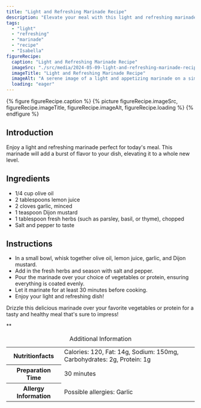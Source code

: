 ```yaml
---
title: "Light and Refreshing Marinade Recipe"
description: "Elevate your meal with this light and refreshing marinade recipe. Perfect for adding a burst of flavor to your favorite dishes."
tags:
  - "light"
  - "refreshing"
  - "marinade"
  - "recipe"
  - "Isabella"
figureRecipe: 
  caption: "Light and Refreshing Marinade Recipe"
  imageSrc: "./src/media/2024-05-09-light-and-refreshing-marinade-recipe-7511.png"
  imageTitle: "Light and Refreshing Marinade Recipe"
  imageAlt: "A serene image of a light and appetizing marinade on a simple table setting with fresh herbs, lemon, garlic, and Dijon mustard."
  loading: "eager"
---
```


{% figure figureRecipe.caption %}
{% picture figureRecipe.imageSrc, figureRecipe.imageTitle, figureRecipe.imageAlt, figureRecipe.loading %}
{% endfigure %}

## Introduction

Enjoy a light and refreshing marinade perfect for today's meal. This marinade will add a burst of flavor to your dish, elevating it to a whole new level.

## Ingredients

- 1/4 cup olive oil
- 2 tablespoons lemon juice
- 2 cloves garlic, minced
- 1 teaspoon Dijon mustard
- 1 tablespoon fresh herbs (such as parsley, basil, or thyme), chopped
- Salt and pepper to taste

## Instructions

- In a small bowl, whisk together olive oil, lemon juice, garlic, and Dijon mustard.
- Add in the fresh herbs and season with salt and pepper.
- Pour the marinade over your choice of vegetables or protein, ensuring everything is coated evenly.
- Let it marinate for at least 30 minutes before cooking.
- Enjoy your light and refreshing dish!

Drizzle this delicious marinade over your favorite vegetables or protein for a tasty and healthy meal that's sure to impress!

**

<table><caption class='sr-only'>Additional Information</caption><tr><th>Nutritionfacts</th><td>Calories: 120, Fat: 14g, Sodium: 150mg, Carbohydrates: 2g, Protein: 1g&nbsp;</td></tr><tr><th>Preparation Time</th><td>30 minutes&nbsp;</td></tr><tr><th>Allergy Information</th><td>Possible allergies: Garlic&nbsp;</td></tr></table>

